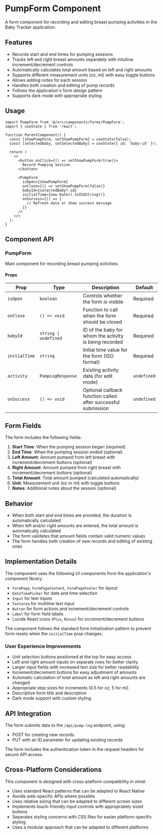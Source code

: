 # PumpForm Component

A form component for recording and editing breast pumping activities in the Baby Tracker application.

## Features

- Records start and end times for pumping sessions
- Tracks left and right breast amounts separately with intuitive increment/decrement controls
- Automatically calculates total amount based on left and right amounts
- Supports different measurement units (oz, ml) with easy toggle buttons
- Allows adding notes for each session
- Handles both creation and editing of pump records
- Follows the application's form design pattern
- Supports dark mode with appropriate styling

## Usage

```tsx
import PumpForm from '@/src/components/forms/PumpForm';
import { useState } from 'react';

function ParentComponent() {
  const [showPumpForm, setShowPumpForm] = useState(false);
  const [selectedBaby, setSelectedBaby] = useState({ id: 'baby-id' });
  
  return (
    <>
      <button onClick={() => setShowPumpForm(true)}>
        Record Pumping Session
      </button>
      
      <PumpForm
        isOpen={showPumpForm}
        onClose={() => setShowPumpForm(false)}
        babyId={selectedBaby?.id}
        initialTime={new Date().toISOString()}
        onSuccess={() => {
          // Refresh data or show success message
        }}
      />
    </>
  );
}
```

## Component API

### PumpForm

Main component for recording breast pumping activities.

#### Props

| Prop | Type | Description | Default |
|------|------|-------------|---------|
| `isOpen` | `boolean` | Controls whether the form is visible | Required |
| `onClose` | `() => void` | Function to call when the form should be closed | Required |
| `babyId` | `string \| undefined` | ID of the baby for whom the activity is being recorded | Required |
| `initialTime` | `string` | Initial time value for the form (ISO format) | Required |
| `activity` | `PumpLogResponse` | Existing activity data (for edit mode) | `undefined` |
| `onSuccess` | `() => void` | Optional callback function called after successful submission | `undefined` |

## Form Fields

The form includes the following fields:

1. **Start Time**: When the pumping session began (required)
2. **End Time**: When the pumping session ended (optional)
3. **Left Amount**: Amount pumped from left breast with increment/decrement buttons (optional)
4. **Right Amount**: Amount pumped from right breast with increment/decrement buttons (optional)
5. **Total Amount**: Total amount pumped (calculated automatically)
6. **Unit**: Measurement unit (oz or ml) with toggle buttons
7. **Notes**: Additional notes about the session (optional)

## Behavior

- When both start and end times are provided, the duration is automatically calculated
- When left and/or right amounts are entered, the total amount is automatically calculated
- The form validates that amount fields contain valid numeric values
- The form handles both creation of new records and editing of existing ones

## Implementation Details

The component uses the following UI components from the application's component library:

- `FormPage`, `FormPageContent`, `FormPageFooter` for layout
- `DateTimePicker` for date and time selection
- `Input` for text inputs
- `Textarea` for multiline text input
- `Button` for form actions and increment/decrement controls
- `Label` for form field labels
- Lucide React icons (`Plus`, `Minus`) for increment/decrement buttons

The component follows the standard form initialization pattern to prevent form resets when the `initialTime` prop changes.

### User Experience Improvements

- Unit selection buttons positioned at the top for easy access
- Left and right amount inputs on separate rows for better clarity
- Larger input fields with increased text size for better readability
- Increment/decrement buttons for easy adjustment of amounts
- Automatic calculation of total amount as left and right amounts are changed
- Appropriate step sizes for increments (0.5 for oz, 5 for ml)
- Descriptive form title and description
- Dark mode support with custom styling

## API Integration

The form submits data to the `/api/pump-log` endpoint, using:
- POST for creating new records
- PUT with an ID parameter for updating existing records

The form includes the authentication token in the request headers for secure API access.

## Cross-Platform Considerations

This component is designed with cross-platform compatibility in mind:
- Uses standard React patterns that can be adapted to React Native
- Avoids web-specific APIs where possible
- Uses relative sizing that can be adapted to different screen sizes
- Implements touch-friendly input controls with appropriately sized buttons
- Separates styling concerns with CSS files for easier platform-specific styling
- Uses a modular approach that can be adapted to different platforms

